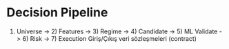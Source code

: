 # Decision Pipeline
1) Universe -> 2) Features -> 3) Regime -> 4) Candidate -> 5) ML Validate -> 6) Risk -> 7) Execution
Giriş/Çıkış veri sözleşmeleri (contract)
